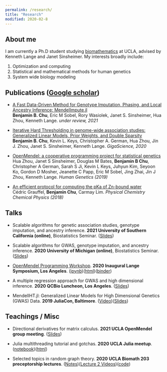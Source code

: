 ```yaml
---
permalink: /research/
title: "Research"
modified: 2020-02-8
---
```


## About me 

I am currently a Ph.D student studying [biomathematics](https://compmed.ucla.edu/) at UCLA, advised by Kenneth Lange and Janet Sinsheimer. My interests broadly include:

1. Optimization and computing
1. Statistical and mathematical methods for human genetics
1. System wide biology modeling

## Publications ([Google scholar](https://scholar.google.com/citations?hl=en&user=jT7L8egAAAAJ))

+ [A Fast Data-Driven Method for Genotype Imputation, Phasing, and Local Ancestry Inference: MendelImpute.jl](https://www.biorxiv.org/content/10.1101/2020.10.24.353755v2)  
**Benjamin B. Chu**, Eric M Sobel, Rory Wasiolek, Janet S. Sinsheimer, Hua Zhou, Kenneth Lange. *under review, 2021*

+ [Iterative Hard Thresholding in genome-wide association studies: Generalized Linear Models, Prior Weights, and Double Sparsity](https://academic.oup.com/gigascience/article-abstract/9/6/giaa044/5850823)  
**Benjamin B. Chu**, Kevin L. Keys, Christopher A. German, Hua Zhou, Jin J. Zhou,  Janet S. Sinsheimer, Kenneth Lange. *GigaScience, 2020*

+ [OpenMendel: a cooperative programming project for statistical genetics](https://link.springer.com/article/10.1007/s00439-019-02001-z)  
Hua Zhou, Janet S Sinsheimer, Douglas M Bates, **Benjamin B Chu**, Christopher A German, Sarah S Ji, Kevin L Keys, Juhyun Kim, Seyoon Ko, Gordon D Mosher, Jeanette C Papp, Eric M Sobel, Jing Zhai, Jin J Zhou, Kenneth Lange. *Human Genetics (2019)*

+ [An efficient protocol for computing the pKa of Zn-bound water](https://pubs.rsc.org/en/content/articlelanding/2018/cp/c8cp05029e/unauth#!divAbstract)  
Cédric Grauffel, **Benjamin Chu**, Carmay Lim. *Physical Chemistry Chemical Physics (2018)*

## Talks

+ Scalable algorithms for genetic association studies, genotype imputation, and ancestry inference. **2021 University of Southern California (online)**, Biostatistics Seminar. ([Slides](https://github.com/biona001/public-talks/blob/master/2021%20USC/usc.pdf))

+ Scalable algorithms for GWAS, genotype imputation, and ancestry inference. **2020 University of Michigan (online)**, Biostatistics Seminar. ([Slides](https://github.com/biona001/public-talks/blob/master/2020%20Michigan/michigan.pdf))

+ [OpenMendel Programming Workshop](https://github.com/OpenMendel/LangeSymposium-ProgrammingWorkshop-20202022). **2020 Inaugural Lange Symposium, Los Angeles**. ([ipynb](https://github.com/OpenMendel/LangeSymposium-ProgrammingWorkshop-20202022/blob/master/05-iht/MendelIHT_tutorial.ipynb))([html](https://openmendel.github.io/LangeSymposium-ProgrammingWorkshop-20202022/05-iht/MendelIHT_tutorial.html))([binder](https://mybinder.org/v2/gh/OpenMendel/LangeSymposium-ProgrammingWorkshop-20202022/master))

+ A multiple regression approach for GWAS and high dimensional inference. **2020 QCBio Luncheon, Los Angeles**. ([Slides](https://github.com/biona001/public-talks/blob/master/2020%20QCBio%20luncheon/Presentation1.pdf))

+ MendelIHT.jl: Generalized Linear Models for High Dimensional Genetics (GWAS) Data. **2019 JuliaCon, Baltimore**. ([Video](https://www.youtube.com/watch?v=UPIKafShwFw))([Slides](https://github.com/biona001/public-talks/blob/master/2019%20JuliaCon/talk/talk.pdf))

## Teachings / Misc

+ Directional derivatives for matrix calculus. **2021 UCLA OpenMendel group meeting**. ([Slides](https://github.com/biona001/public-talks/blob/master/2021%20OpenMendel/directional_derivative.pdf))

+ Julia multithreading tutorial and gotchas. **2020 UCLA Julia meetup**. ([notebook](https://github.com/biona001/teaching/blob/master/Julia_multithreading_gotchas/multithreading_tutorial.ipynb))([html](https://htmlpreview.github.io/?https://github.com/biona001/teaching/blob/master/Julia_multithreading_gotchas/multithreading_tutorial.html))

+ Selected topics in random graph theory. **2020 UCLA Biomath 203 preceptorship lectures**. ([Notes](https://github.com/biona001/teaching/blob/master/preceptorship%20-%20biomath%20203%20/random%20graph%20theory/lecture.pdf))([Lecture 2 Videos](https://www.youtube.com/watch?v=zDzhNbPL9Hk))([code](https://github.com/biona001/teaching/blob/master/preceptorship%20-%20biomath%20203%20/random%20graph%20theory/kmeans.ipynb))
